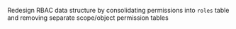 Redesign RBAC data structure by consolidating permissions into `roles` table and removing separate scope/object permission tables
